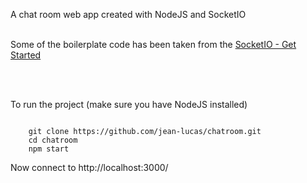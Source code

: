 A chat room web app created with NodeJS and SocketIO <br><br>

Some of the boilerplate code has been taken from the
<a href="http://socket.io/get-started/chat/"> SocketIO - Get Started </a>

<br><br>

To run the project (make sure you have NodeJS installed)
<pre>
<code>
	git clone https://github.com/jean-lucas/chatroom.git
	cd chatroom
	npm start	
</code></pre>

Now connect to http://localhost:3000/
